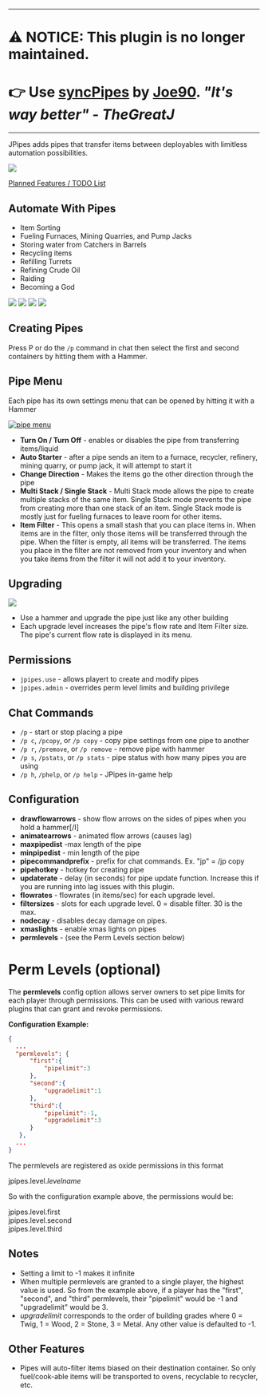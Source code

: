 
---
# ⚠️ NOTICE: This plugin is no longer maintained. 
# 👉 **Use [syncPipes](http://umod.org/plugins/sync-pipes) by [Joe90](http://umod.org/user/Joe90).** *"It's way better" - TheGreatJ*
---


JPipes adds pipes that transfer items between deployables with limitless automation possibilities.

![](https://i.imgur.com/BeYWVPO.png?1)

[Planned Features / TODO List](https://trello.com/b/oXiOcmBo)

## Automate With Pipes

* Item Sorting
* Fueling Furnaces, Mining Quarries, and Pump Jacks
* Storing water from Catchers in Barrels
* Recycling items
* Refilling Turrets
* Refining Crude Oil
* Raiding
* Becoming a God

[![](https://i.imgur.com/4M8rCKjt.jpg)](https://i.imgur.com/4M8rCKj.jpg)
[![](https://i.imgur.com/jioPhalt.jpg)](https://i.imgur.com/jioPhal.jpg)
[![](https://i.imgur.com/SxVYu2Rt.jpg)](https://i.imgur.com/SxVYu2R.jpg)
[![](https://i.imgur.com/xD5GmFEt.jpg)](https://i.imgur.com/xD5GmFE.jpg)

## Creating Pipes

Press P or do the `/p` command in chat then select the first and second containers by hitting them with a Hammer.

## Pipe Menu

Each pipe has its own settings menu that can be opened by hitting it with a Hammer

[![pipe menu](https://i.imgur.com/mSK2miqt.jpg?11)](https://i.imgur.com/mSK2miq.jpg)

* **Turn On / Turn Off** - enables or disables the pipe from transferring items/liquid
* **Auto Starter** - after a pipe sends an item to a furnace, recycler, refinery, mining quarry, or pump jack, it will attempt to start it
* **Change Direction** - Makes the items go the other direction through the pipe
* **Multi Stack / Single Stack** - Multi Stack mode allows the pipe to create multiple stacks of the same item.  Single Stack mode prevents the pipe from creating more than one stack of an item.  Single Stack mode is mostly just for fueling furnaces to leave room for other items.
* **Item Filter** - This opens a small stash that you can place items in.  When items are in the filter, only those items will be transferred through the pipe.  When the filter is empty, all items will be transferred.  The items you place in the filter are not removed from your inventory and when you take items from the filter it will not add it to your inventory.

## Upgrading

[![](https://i.imgur.com/aO1bRXit.jpg)](https://i.imgur.com/aO1bRXi.jpg)
* Use a hammer and upgrade the pipe just like any other building
* Each upgrade level increases the pipe's flow rate and Item Filter size.  The pipe's current flow rate is displayed in its menu.

## Permissions

* `jpipes.use` - allows playert to create and modify pipes
* `jpipes.admin` - overrides perm level limits and building privilege

## Chat Commands

* `/p` -  start or stop placing a pipe
* `/p c`, `/pcopy`, or `/p copy` - copy pipe settings from one pipe to another
* `/p r`, `/premove`, or `/p remove` - remove pipe with hammer
* `/p s`, `/pstats`, or `/p stats` - pipe status with how many pipes you are using
* `/p h`, `/phelp`, or `/p help` - JPipes in-game help

## Configuration

* **drawflowarrows** - show flow arrows on the sides of pipes when you hold a hammer[/I]
* **animatearrows** - animated flow arrows (causes lag)
* **maxpipedist** -max length of the pipe
* **minpipedist** - min length of the pipe
* **pipecommandprefix** - prefix for chat commands. Ex. "jp" = /jp copy
* **pipehotkey** - hotkey for creating pipe
* **updaterate** - delay (in seconds) for pipe update function.  Increase this if you are running into lag issues with this plugin.
* **flowrates** - flowrates (in items/sec) for each upgrade level.
* **filtersizes** - slots for each upgrade level.  0 = disable filter. 30 is the max.
* **nodecay** - disables decay damage on pipes.
* **xmaslights** - enable xmas lights on pipes
* **permlevels** - (see the Perm Levels section below)

# Perm Levels (optional)

The **permlevels** config option allows server owners to set pipe limits for each player through permissions.  This can be used with various reward plugins that can grant and revoke permissions.

**Configuration Example:**
```json
{
  ...
  "permlevels": {
      "first":{
          "pipelimit":3
      },
      "second":{
          "upgradelimit":1
      },
      "third":{
          "pipelimit":-1,
          "upgradelimit":3
      }
   },
  ...
}
```

The permlevels are registered as oxide permissions in this format  

jpipes.level.*levelname*
    
So with the configuration example above, the permissions would be:

jpipes.level.first  
jpipes.level.second  
jpipes.level.third

## Notes

* Setting a limit to -1 makes it infinite
* When multiple permlevels are granted to a single player, the highest value is used.  So from the example above, if a player has the "first", "second", and "third" permlevels, their "pipelimit" would be -1 and "upgradelimit" would be 3.
* *upgradelimit* corresponds to the order of building grades where 0 = Twig, 1 = Wood, 2 = Stone, 3 = Metal.  Any other value is defaulted to -1.

## Other Features

* Pipes will auto-filter items biased on their destination container.  So only fuel/cook-able items will be transported to ovens, recyclable to recycler, etc.
